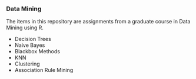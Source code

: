 ### Data Mining

The items in this repository are assignments from a graduate course in Data Mining using R. 

- Decision Trees
- Naive Bayes
- Blackbox Methods
- KNN
- Clustering
- Association Rule Mining
